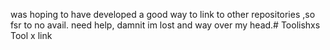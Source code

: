 was hoping to have developed a good way to link to other repositories ,so fsr to no avail. need help, damnit im lost and way over my head.# Toolishxs
Tool x link
